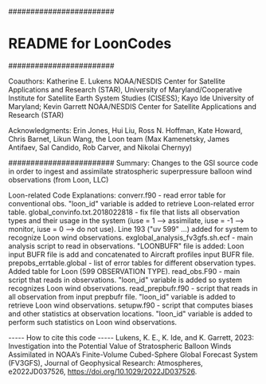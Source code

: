########################
# README for LoonCodes
########################

Coauthors:
  Katherine E. Lukens       NOAA/NESDIS Center for Satellite Applications and Research (STAR), University of Maryland/Cooperative Institute for Satellite Earth System Studies (CISESS);
  Kayo Ide                  University of Maryland;
  Kevin Garrett             NOAA/NESDIS Center for Satellite Applications and Research (STAR)

Acknowledgments: 
  Erin Jones, Hui Liu, Ross N. Hoffman, Kate Howard, Chris Barnet, Likun Wang, the Loon team (Max Kamenetsky, James Antifaev, Sal Candido, Rob Carver, and Nikolai Chernyy)

########################
Summary: Changes to the GSI source code in order to ingest and assimilate stratospheric superpressure balloon wind observations (from Loon, LLC)

Loon-related Code Explanations:
  converr.f90 - read error table for conventional obs. "loon_id" variable is added to retrieve Loon-related error table.
  global_convinfo.txt.2018022818 - fix file that lists all observation types and their usage in the system (iuse = 1 --> assimilate, iuse = -1 --> monitor, iuse = 0 --> do not use). Line 193 ("uv   599" ...) added for system to recognize Loon wind observations.
  exglobal_analysis_fv3gfs.sh.ecf - main analysis script to read in observations. "LOONBUFR" file is added: Loon input BUFR file is add and concatenated to Aircraft profiles input BUFR file.
  prepobs_errtable.global - list of error tables for different observation types. Added table for Loon (599 OBSERVATION TYPE).
  read_obs.F90 - main script that reads in observations. "loon_id" variable is added so system recognizes Loon wind observations.
  read_prepbufr.f90 - script that reads in all observation from input prepbufr file. "loon_id" variable is added to retrieve Loon wind observations.
  setupw.f90 - script that computes biases and other statistics at observation locations. "loon_id" variable is added to perform such statistics on Loon wind observations.

----- How to cite this code -----
Lukens, K. E., K. Ide, and K. Garrett, 2023: Investigation into the Potential Value of Stratospheric Balloon Winds Assimilated in NOAA’s Finite-Volume Cubed-Sphere Global Forecast System (FV3GFS), Journal of Geophysical Research: Atmospheres, e2022JD037526, https://doi.org/10.1029/2022JD037526.
